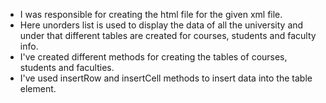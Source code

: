 - I was responsible for creating the html file for the given xml file.
- Here unorders list is used to display the data of all the university and under that different tables are created for courses, students and faculty info.
- I've created different methods for creating the tables of courses, students and faculties.
- I've used insertRow and insertCell methods to insert data into the table element.